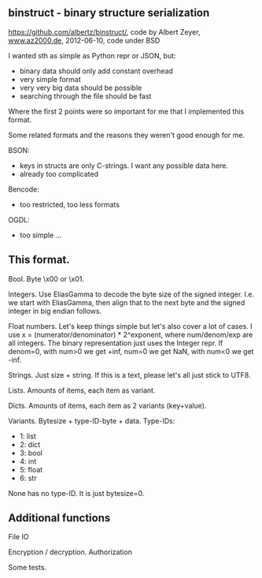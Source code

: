 binstruct - binary structure serialization
------------------------------------------
https://github.com/albertz/binstruct/,
code by Albert Zeyer, www.az2000.de, 2012-06-10,
code under BSD

I wanted sth as simple as Python repr or JSON, but:
 - binary data should only add constant overhead
 - very simple format
 - very very big data should be possible
 - searching through the file should be fast

Where the first 2 points were so important for me that
I implemented this format.

Some related formats and the reasons they weren't good
enough for me.

BSON:
 - keys in structs are only C-strings. I want
   any possible data here.
 - already too complicated

Bencode:
 - too restricted, too less formats

OGDL:
 - too simple
...

## This format.

Bool. Byte \x00 or \x01.

Integers. Use EliasGamma to decode the byte size
of the signed integer. I.e. we start with EliasGamma,
then align that to the next byte and the signed integer
in big endian follows.

Float numbers. Let's keep things simple but let's
also cover a lot of cases.
I use x = (numerator/denominator) * 2^exponent,
where num/denom/exp are all integers.
The binary representation just uses the Integer repr.
If denom=0, with num>0 we get +inf, num=0 we get NaN,
with num<0 we get -inf.

Strings. Just size + string.
If this is a text, please let's all just stick to UTF8.

Lists. Amounts of items, each item as variant.

Dicts. Amounts of items, each item as 2 variants (key+value).

Variants. Bytesize + type-ID-byte + data.
Type-IDs:
* 1: list
* 2: dict
* 3: bool
* 4: int
* 5: float
* 6: str

None has no type-ID. It is just bytesize=0.

## Additional functions

File IO

Encryption / decryption. Authorization

Some tests.
